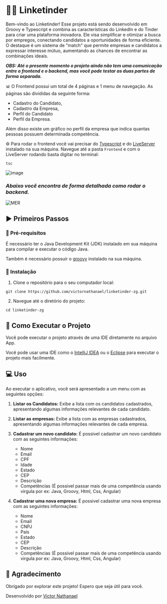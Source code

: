 # 🧑‍💻 Linketinder

Bem-vindo ao Linketinder! Esse projeto está sendo desenvolvido em Groovy e Typescript e combina as características do LinkedIn e do Tinder para criar uma plataforma inovadora. Ele visa simplificar e otimizar a busca por empregos, conectando candidatos a oportunidades de forma eficiente. O destaque é um sistema de "match" que permite empresas e candidatos a expressar interesse mútuo, aumentando as chances de encontrar as combinações ideais. 

***OBS: Até o presente momento o projeto ainda não tem uma comunicação entre o frontend e o backend, mas você pode testar as duas partes de forma separada.*** 

📊 O Frontend possui um total de 4 páginas e 1 menu de navegação. As páginas são divididas da seguinte forma: 
- Cadastro do Candidato,
- Cadastro da Empresa,
- Perfil do Candidato
- Perfil da Empresa.

Além disso existe um gráfico no perfil da empresa que indica quantas pessoas possuem determinada competência.

⚙️ Para rodar o frontend você vai precisar do [Typescript](https://www.typescriptlang.org/download) e do [LiveServer](https://marketplace.visualstudio.com/items?itemName=ritwickdey.LiveServer) instalado na sua máquina. Navegue até a pasta ```Frontend``` e com o LiveServer rodando basta digitar no terminal:
```
tsc
```
![image](https://github.com/victornathanael/linketinder-zg/assets/99601659/3f1624da-7b29-4d68-b891-88685d41979a)

### ***Abaixo você encontra de forma detalhada como rodar o backend.***

![MER](https://github.com/victornathanael/linketinder-zg/assets/99601659/8997ce13-0cb1-4592-b370-0ee9f8ee99c1)



## ▶️ Primeiros Passos

### 🔧 Pré-requisitos 

É necessário ter o Java Development Kit (JDK) instalado em sua máquina para compilar e executar o código Java.

Também é necessário possuir o [groovy](https://groovy.apache.org/download.html) instalado na sua máquina.

### 🎯 Instalação 

1. Clone o repositório para o seu computador local:

```
git clone https://github.com/victornathanael/linketinder-zg.git
```

2. Navegue até o diretório do projeto:

```
cd linketinder-zg
```

## 🚀 Como Executar o Projeto

Você pode executar o projeto através de uma IDE diretamente no arquivo App. 

Você pode usar uma IDE como o [IntelliJ IDEA](https://www.jetbrains.com/pt-br/idea/) ou o [Eclipse](https://www.eclipse.org/downloads/) para executar o projeto mais facilmente.

## 💻 Uso 

Ao executar o aplicativo, você será apresentado a um menu com as seguintes opções:

1.  **Listar os Candidatos:** Exibe a lista com os candidatos cadastrados, apresentando algumas informações relevantes de cada candidato.

2. **Listar as empresas:**  Exibe a lista com as empresas cadastrados, apresentando algumas informações relevantes de cada empresa.

3. **Cadastrar um novo candidato:** É possivel cadastrar um novo candidato com as seguintes informações:
   - Nome
   - Email
   - CPF
   - Idade
   - Estado
   - CEP
   - Descrição
   - Competências (É possivel passar mais de uma competência usando virgula por ex: Java, Groovy, Html, Css, Angular)

5. **Cadastrar uma nova empresa:**  É possivel cadastrar uma nova empresa com as seguintes informações:
   - Nome
   - Email
   - CNPJ
   - País
   - Estado
   - CEP
   - Descrição
   - Competências (É possivel passar mais de uma competência usando virgula por ex: Java, Groovy, Html, Css, Angular)



## 🌹 Agradecimento

Obrigado por explorar este projeto! Espero que seja útil para você.

Desenvolvido por [Victor Nathanael](https://www.linkedin.com/in/victornathanael/)

